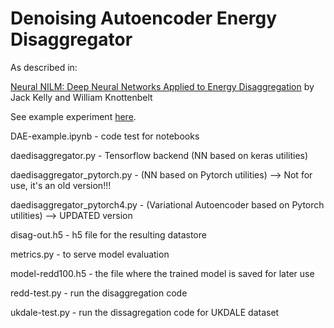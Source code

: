 # Denoising Autoencoder Energy Disaggregator

As described in:

[Neural NILM: Deep Neural Networks Applied to Energy Disaggregation](https://arxiv.org/pdf/1507.06594.pdf) by Jack Kelly and William Knottenbelt

See example experiment [here](https://github.com/OdysseasKr/neural-disaggregator/blob/master/DAE/DAE-example.ipynb).

DAE-example.ipynb - code test for notebooks

daedisaggregator.py - Tensorflow backend (NN based on keras utilities)

daedisaggregator_pytorch.py - (NN based on Pytorch utilities) --> Not for use, it's an old version!!!

daedisaggregator_pytorch4.py - (Variational Autoencoder based on Pytorch utilities) --> UPDATED version

disag-out.h5 - h5 file for the resulting datastore

metrics.py - to serve model evaluation

model-redd100.h5 - the file where the trained model is saved for later use

redd-test.py - run the disaggregation code

ukdale-test.py - run the dissagregation code for UKDALE dataset
